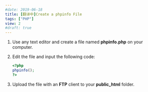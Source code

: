 ```yaml
---
#date: 2019-06-18
title: [翻译中]Create a phpinfo File
tags: ["PHP"]
view: 2
#draft: true
---
```

1. Use any text editor and create a file named **phpinfo.php** on your computer.

2. Edit the file and input the following code:

   ```php
   <?php
   phpinfo();
   ?>
   ```

3. Upload the file with an **FTP** client to your **public_html** folder.